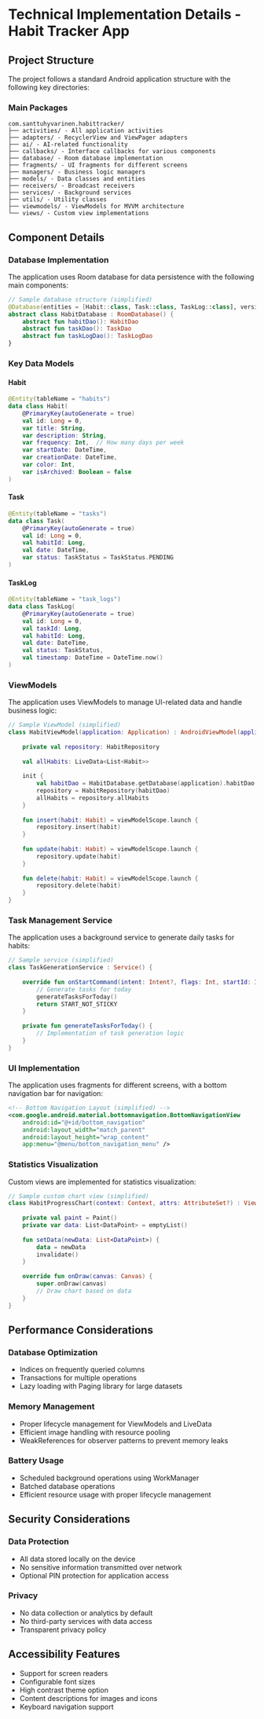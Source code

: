 # Technical Implementation Details - Habit Tracker App

## Project Structure
The project follows a standard Android application structure with the following key directories:

### Main Packages
```
com.santtuhyvarinen.habittracker/
├── activities/ - All application activities
├── adapters/ - RecyclerView and ViewPager adapters
├── ai/ - AI-related functionality
├── callbacks/ - Interface callbacks for various components
├── database/ - Room database implementation
├── fragments/ - UI fragments for different screens
├── managers/ - Business logic managers
├── models/ - Data classes and entities
├── receivers/ - Broadcast receivers
├── services/ - Background services
├── utils/ - Utility classes
├── viewmodels/ - ViewModels for MVVM architecture
└── views/ - Custom view implementations
```

## Component Details

### Database Implementation
The application uses Room database for data persistence with the following main components:

```kotlin
// Sample database structure (simplified)
@Database(entities = [Habit::class, Task::class, TaskLog::class], version = 1)
abstract class HabitDatabase : RoomDatabase() {
    abstract fun habitDao(): HabitDao
    abstract fun taskDao(): TaskDao
    abstract fun taskLogDao(): TaskLogDao
}
```

### Key Data Models

#### Habit
```kotlin
@Entity(tableName = "habits")
data class Habit(
    @PrimaryKey(autoGenerate = true)
    val id: Long = 0,
    var title: String,
    var description: String,
    var frequency: Int,  // How many days per week
    var startDate: DateTime,
    var creationDate: DateTime,
    var color: Int,
    var isArchived: Boolean = false
)
```

#### Task
```kotlin
@Entity(tableName = "tasks")
data class Task(
    @PrimaryKey(autoGenerate = true)
    val id: Long = 0,
    val habitId: Long,
    val date: DateTime,
    var status: TaskStatus = TaskStatus.PENDING
)
```

#### TaskLog
```kotlin
@Entity(tableName = "task_logs")
data class TaskLog(
    @PrimaryKey(autoGenerate = true)
    val id: Long = 0,
    val taskId: Long,
    val habitId: Long,
    val date: DateTime,
    val status: TaskStatus,
    val timestamp: DateTime = DateTime.now()
)
```

### ViewModels
The application uses ViewModels to manage UI-related data and handle business logic:

```kotlin
// Sample ViewModel (simplified)
class HabitViewModel(application: Application) : AndroidViewModel(application) {
    
    private val repository: HabitRepository
    
    val allHabits: LiveData<List<Habit>>
    
    init {
        val habitDao = HabitDatabase.getDatabase(application).habitDao()
        repository = HabitRepository(habitDao)
        allHabits = repository.allHabits
    }
    
    fun insert(habit: Habit) = viewModelScope.launch {
        repository.insert(habit)
    }
    
    fun update(habit: Habit) = viewModelScope.launch {
        repository.update(habit)
    }
    
    fun delete(habit: Habit) = viewModelScope.launch {
        repository.delete(habit)
    }
}
```

### Task Management Service
The application uses a background service to generate daily tasks for habits:

```kotlin
// Sample service (simplified)
class TaskGenerationService : Service() {
    
    override fun onStartCommand(intent: Intent?, flags: Int, startId: Int): Int {
        // Generate tasks for today
        generateTasksForToday()
        return START_NOT_STICKY
    }
    
    private fun generateTasksForToday() {
        // Implementation of task generation logic
    }
}
```

### UI Implementation
The application uses fragments for different screens, with a bottom navigation bar for navigation:

```xml
<!-- Bottom Navigation Layout (simplified) -->
<com.google.android.material.bottomnavigation.BottomNavigationView
    android:id="@+id/bottom_navigation"
    android:layout_width="match_parent"
    android:layout_height="wrap_content"
    app:menu="@menu/bottom_navigation_menu" />
```

### Statistics Visualization
Custom views are implemented for statistics visualization:

```kotlin
// Sample custom chart view (simplified)
class HabitProgressChart(context: Context, attrs: AttributeSet?) : View(context, attrs) {
    
    private val paint = Paint()
    private var data: List<DataPoint> = emptyList()
    
    fun setData(newData: List<DataPoint>) {
        data = newData
        invalidate()
    }
    
    override fun onDraw(canvas: Canvas) {
        super.onDraw(canvas)
        // Draw chart based on data
    }
}
```

## Performance Considerations

### Database Optimization
- Indices on frequently queried columns
- Transactions for multiple operations
- Lazy loading with Paging library for large datasets

### Memory Management
- Proper lifecycle management for ViewModels and LiveData
- Efficient image handling with resource pooling
- WeakReferences for observer patterns to prevent memory leaks

### Battery Usage
- Scheduled background operations using WorkManager
- Batched database operations
- Efficient resource usage with proper lifecycle management

## Security Considerations

### Data Protection
- All data stored locally on the device
- No sensitive information transmitted over network
- Optional PIN protection for application access

### Privacy
- No data collection or analytics by default
- No third-party services with data access
- Transparent privacy policy

## Accessibility Features

- Support for screen readers
- Configurable font sizes
- High contrast theme option
- Content descriptions for images and icons
- Keyboard navigation support 